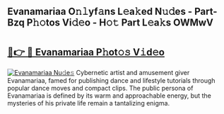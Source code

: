 ## Evanamariaa O𝚗𝚕yf𝚊ns L𝚎a𝚔ed N𝚞𝚍es - Part-Bzq P𝚑𝚘tos Vi𝚍𝚎o - H𝚘𝚝 Part L𝚎a𝚔s OWMwV

# <h2><a href="http://kf9orf0.oniu.top/?m=Evanamariaa">🔗👉 🔴 Evanamariaa P𝚑ot𝚘𝚜 V𝚒d𝚎o</a></h2>

[![Evanamariaa Nu𝚍e𝚜](https://i.imgur.com/0qMVB7G.gif)](http://kf9orf0.oniu.top/?m=Evanamariaa)
Cybernetic artist and amusement giver Evanamariaa, famed for publishing dance and lifestyle tutorials through popular dance moves and compact clips. The public persona of Evanamariaa is defined by its warm and approachable energy, but the mysteries of his private life remain a tantalizing enigma.  
